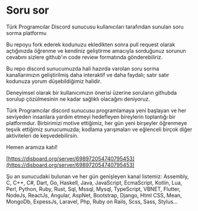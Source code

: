 # Soru sor
Türk Programcılar Discord sunucusu kullanıcıları tarafından sunulan soru sorma platformu

Bu repoyu fork ederek kodunuzu ekledikten sonra pull request olarak açtığınızda öğrenme ve kendiniz geliştirme amacıyla sorduğunuz sorunun cevabını sizlere github'ın code review formatında gönderebiliriz.

Bu repo discord sunucumuzda hali hazırda varolan soru sorma kanallarımızın geliştirilmiş daha interaktif ve daha faydalı; satır satır kodunuza yorum düşebildiğimiz halidir.

Deneyimsel olarak bir kullanıcımızın önerisi üzerine soruların githubda sorulup çözülmesinin ne kadar sağlıklı olacağını deniyoruz. 


Türk Programcılar discord sunucusu programlamaya yeni başlayan ve her seviyeden insanlara yardım etmeyi hedefleyen bireylerin toplantığı bir platformdur. Birbirimizi motive ettiğimiz, her gün yeni birşeyler öğrenmeye teşvik ettiğimiz sunucumuzda; kodlama yarışmaları ve eğlenceli birçok diğer aktiviteleri de keşvedebilirsin.

Hemen aramıza katıl!

[https://disboard.org/server/698972054740795453](https://disboard.org/server/698972054740795453)

Şu an sunucudaki bulunan ve her gün genişleyen kanal listemiz: Assembly, C, C++, C#, Dart, Go, Haskell, Java, JavaScript, EcmaScript, Kotlin, Lua, Perl, Python, Ruby, Rust, Sql, Mssql, Mysql, TypeScript, VBNET, Flutter, NodeJs, ReactJs, Angular, AspNet, Bootstrap, Django, Html CSS, Mean, MongoDb, ExpessJs, Laravel, Php, Ruby on Rails, Scss, Sass, Stylus...
